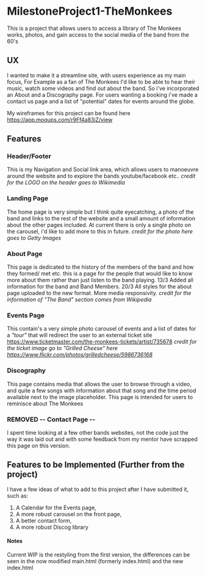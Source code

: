 
# MilestoneProject1-TheMonkees

This is a project that allows users to access a library of The Monkees works, 
photos, and gain access to the social media of the band from the 60's

## UX

I wanted to make it a streamline site, with users experience as my main focus,
For Example as a fan of The Monkees I'd like to be able to hear their music,
watch some videos and find out about the band. So i've incorporated an About
and a Discography page. For users wanting a booking i've made a contact us page
and a list of "potential" dates for events around the globe.

My wireframes for this project can be found here https://app.moqups.com/r9Ff4a83jZ/view


## Features

### Header/Footer
This is my Navigation and Social link area, which allows users to manoeuvre around
the website and to explore the bands youtube/facebook etc..
*credit for the LOGO on the header goes to Wikimedia*

### Landing Page
The home page is very simple but I think quite eyecatching, a photo of the band
and links to the rest of the website and a small amount of information about the 
other pages included. At current there is only a single photo
on the carousel, i'd like to add more to this in future.
*credit for the photo here goes to Getty Images*

### About Page    
This page is dedicated to the history of the members of the band and 
how they formed/ met etc. this is a page for the people that would like to know
more about them rather than just listen to the band playing.
13/3 Added all information for the band and Band Members.
20/3 All styles for the about page uploaded to the new format. More media responsivity.
*credit for the information of "The Band" section comes from Wikipedia*

### Events Page
This contain's a very simple photo carousel of events and a list of dates
for a *"tour"* that will redirect the user to an external ticket site
https://www.ticketmaster.com/the-monkees-tickets/artist/735678
 *credit for the ticket image go to "Grilled Cheese" here https://www.flickr.com/photos/grilledcheese/5986736168*
 

### Discography
This page contains media that allows the user to browse through a video,
and quite a few songs with information about that song and the time period 
available next to the image placeholder. This page is intended for users to 
reminisce about The Monkees
    
### REMOVED -- Contact Page --
I spent time looking at a few other bands websites, not the code just the way it was laid out
and with some feedback from my mentor have scrapped this page on this version.


## Features to be Implemented (Further from the project)
I have a few ideas of what to add to this project after I have submitted it,
such as:
1. A Calendar for the Events page, 
2. A more robust carousel on the front page, 
3. A better contact form, 
4. A more robust Discog library


#### Notes 
Current WIP is the restyling from the first version, the differences can be seen in the now modified
main.html (formerly index.html) and the new index.html